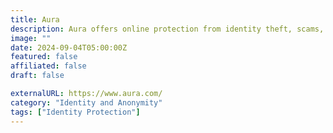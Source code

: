 ```yaml
---
title: Aura
description: Aura offers online protection from identity theft, scams, and online threats for the whole family.
image: ""
date: 2024-09-04T05:00:00Z
featured: false
affiliated: false
draft: false

externalURL: https://www.aura.com/
category: "Identity and Anonymity"
tags: ["Identity Protection"]
---
```

